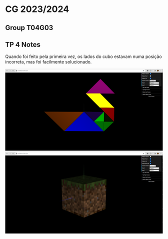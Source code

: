 # CG 2023/2024

## Group T04G03

## TP 4 Notes

Quando foi feito pela primeira vez, os lados do cubo estavam numa posição incorreta, mas foi facilmente solucionado.

![Screenshot 1](screenshots/cg-t04-g03-tp4-1.PNG)
![Screenshot 1](screenshots/cg-t04-g03-tp4-2.PNG)